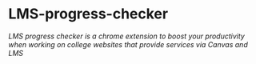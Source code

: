 # LMS-progress-checker
_LMS progress checker is a chrome extension to boost your productivity when working on college websites that provide services via Canvas and LMS_
